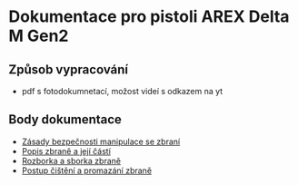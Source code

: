 # Dokumentace pro pistoli AREX Delta M Gen2

## Způsob vypracování
- pdf s fotodokumnetací, možost videí s odkazem na yt

## Body dokumentace
- [Zásady bezpečnosti manipulace se zbraní](01safety.md)
- [Popis zbraně a její částí](02function.md)
- [Rozborka a sborka zbraně](03disassembly.md)
- [Postup čištění a promazání zbraně](04cleaning.md)

 
